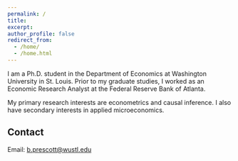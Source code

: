 ```yaml
---
permalink: /
title: 
excerpt:
author_profile: false
redirect_from: 
  - /home/
  - /home.html
---
```

I am a Ph.D. student in the Department of Economics at Washington University in St. Louis. Prior to my graduate studies, I worked as an Economic Research Analyst at the Federal Reserve Bank of Atlanta.

My primary research interests are econometrics and causal inference. I also have secondary interests in applied microeconomics.

## Contact
Email: [b.prescott@wustl.edu](mailto::b.prescott@wustl.edu)